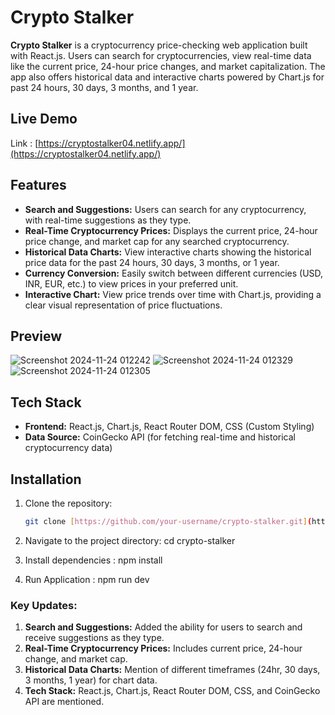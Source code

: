 # Crypto Stalker

**Crypto Stalker** is a cryptocurrency price-checking web application built with React.js. Users can search for cryptocurrencies, view real-time data like the current price, 24-hour price changes, and market capitalization. The app also offers historical data and interactive charts powered by Chart.js for past 24 hours, 30 days, 3 months, and 1 year.


## Live Demo
Link : [https://cryptostalker04.netlify.app/](https://cryptostalker04.netlify.app/)

## Features

- **Search and Suggestions:** Users can search for any cryptocurrency, with real-time suggestions as they type.
- **Real-Time Cryptocurrency Prices:** Displays the current price, 24-hour price change, and market cap for any searched cryptocurrency.
- **Historical Data Charts:** View interactive charts showing the historical price data for the past 24 hours, 30 days, 3 months, or 1 year.
- **Currency Conversion:** Easily switch between different currencies (USD, INR, EUR, etc.) to view prices in your preferred unit.
- **Interactive Chart:** View price trends over time with Chart.js, providing a clear visual representation of price fluctuations.
  
## Preview 
   ![Screenshot 2024-11-24 012242](https://github.com/user-attachments/assets/76038ece-0e63-4318-8390-05c193ea935c)
   ![Screenshot 2024-11-24 012329](https://github.com/user-attachments/assets/67cab527-282b-4c36-be6c-4435080db807)
   ![Screenshot 2024-11-24 012305](https://github.com/user-attachments/assets/6c8c5f8e-4f61-49c9-8485-d83ec0284ec0)


## Tech Stack

- **Frontend:** React.js, Chart.js, React Router DOM, CSS (Custom Styling)
- **Data Source:** CoinGecko API (for fetching real-time and historical cryptocurrency data)

## Installation

1. Clone the repository:

   ```bash
   git clone [https://github.com/your-username/crypto-stalker.git](https://github.com/Rihan004/Crypto-Stalker)

2. Navigate to the project directory:
   cd crypto-stalker
3. Install dependencies :
   npm install
4. Run Application :
   npm run dev


### Key Updates:
1. **Search and Suggestions:** Added the ability for users to search and receive suggestions as they type.
2. **Real-Time Cryptocurrency Prices:** Includes current price, 24-hour change, and market cap.
3. **Historical Data Charts:** Mention of different timeframes (24hr, 30 days, 3 months, 1 year) for chart data.
4. **Tech Stack:** React.js, Chart.js, React Router DOM, CSS, and CoinGecko API are mentioned.

